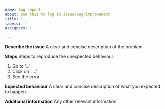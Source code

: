 ```yaml
---
name: Bug report
about: Use this to log an issue/bug/improvement
title: ''
labels: ''
assignees: ''

---
```


**Describe the issue**
A clear and concise description of the problem

**Steps**
Steps to reproduce the unexpected behaviour:
1. Go to '...'
2. Click on '....'
3. See the error

**Expected behaviour**
A clear and concise description of what you expected to happen.

**Additional information**
Any other relevant information
